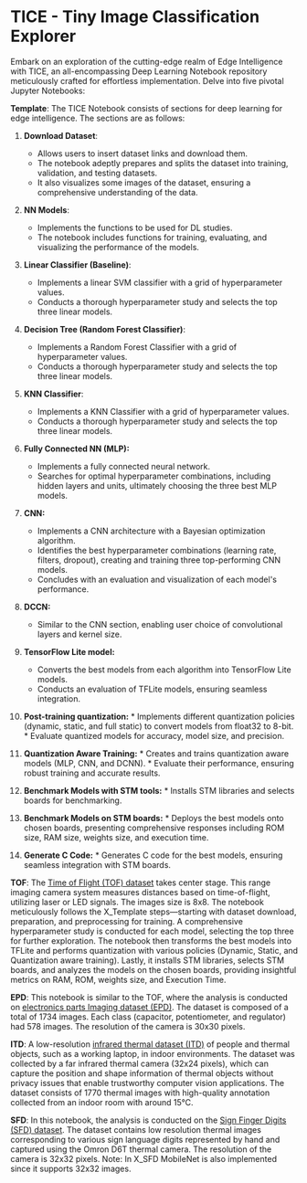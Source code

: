 # TICE - Tiny Image Classification Explorer
Embark on an exploration of the cutting-edge realm of Edge Intelligence with TICE, an all-encompassing Deep Learning Notebook repository meticulously crafted for effortless implementation. Delve into five pivotal Jupyter Notebooks:

**Template**: The TICE Notebook consists of sections for deep learning for edge intelligence. The sections are as follows:

   1. **Download Dataset**:
      * Allows users to insert dataset links and download them.
      * The notebook adeptly prepares and splits the dataset into training, validation, and testing datasets.
      * It also visualizes some images of the dataset, ensuring a comprehensive understanding of the data.
   2. **NN Models**:
      * Implements the functions to be used for DL studies.
      * The notebook includes functions for training, evaluating, and visualizing the performance of the models.

   3. **Linear Classifier (Baseline)**:
      * Implements a linear SVM classifier with a grid of hyperparameter values.
      * Conducts a thorough hyperparameter study and selects the top three linear models.

   4. **Decision Tree (Random Forest Classifier)**:
      * Implements a Random Forest Classifier with a grid of hyperparameter values.
      * Conducts a thorough hyperparameter study and selects the top three linear models.

   5. **KNN Classifier**:
      * Implements a KNN Classifier with a grid of hyperparameter values.
      * Conducts a thorough hyperparameter study and selects the top three linear models.
     
   6. **Fully Connected NN (MLP):**
      * Implements a fully connected neural network.
      * Searches for optimal hyperparameter combinations, including hidden layers and units, ultimately choosing the three best MLP models.

   7. **CNN:**
      * Implements a CNN architecture with a Bayesian optimization algorithm.
      * Identifies the best hyperparameter combinations (learning rate, filters, dropout), creating and training three top-performing CNN models.
      * Concludes with an evaluation and visualization of each model's performance.

   8. **DCCN:**
      * Similar to the CNN section, enabling user choice of convolutional layers and kernel size.

   9. **TensorFlow Lite model:**
      * Converts the best models from each algorithm into TensorFlow Lite models.
      * Conducts an evaluation of TFLite models, ensuring seamless integration.

   10. **Post-training quantization:**
      * Implements different quantization policies (dynamic, static, and full static) to convert models from float32 to 8-bit.
      * Evaluate quantized models for accuracy, model size, and precision.

   11. **Quantization Aware Training:**
      * Creates and trains quantization aware models (MLP, CNN, and DCNN).
      * Evaluate their performance, ensuring robust training and accurate results.

   12. **Benchmark Models with STM tools:**
      * Installs STM libraries and selects boards for benchmarking.

   13. **Benchmark Models on STM boards:**
      * Deploys the best models onto chosen boards, presenting comprehensive responses including ROM size, RAM size, weights size, and execution time.

   14. **Generate C Code:**
      * Generates C code for the best models, ensuring seamless integration with STM boards.
    
**TOF**: The [Time of Flight (TOF) dataset](https://www.dropbox.com/s/4txj0ob6ovy9jbr/time-of-flight.zip?dl=1) takes center stage. This range imaging camera system measures distances based on time-of-flight, utilizing laser or LED signals. The images size is 8x8. The notebook meticulously follows the X_Template steps—starting with dataset download, preparation, and preprocessing for training. A comprehensive hyperparameter study is conducted for each model, selecting the top three for further exploration. The notebook then transforms the best models into TFLite and performs quantization with various policies (Dynamic, Static, and Quantization aware training). Lastly, it installs STM libraries, selects STM boards, and analyzes the models on the chosen boards, providing insightful metrics on RAM, ROM, weights size, and Execution Time.

**EPD**: This notebook is similar to the TOF, where the analysis is conducted on [electronics parts Imaging dataset (EPD)](https://github.com/praneelchand10/Electronics-Parts-Dataset.git). The dataset is composed of a total of 1734 images. Each class (capacitor, potentiometer, and regulator) had 578 images. The resolution of the camera is 30x30 pixels.

**ITD**: A low-resolution [infrared thermal dataset (ITD)](https://zenodo.org/records/5574233/files/Infrared%20thermal%20dataset.zip) of people and thermal objects, such as a working laptop, in indoor environments. The dataset was collected by a far infrared thermal camera (32x24 pixels), which can capture the position and shape information of thermal objects without privacy issues that enable trustworthy computer vision applications. The dataset consists of 1770 thermal images with high-quality annotation collected from an indoor room with around 15°C.

**SFD**: In this notebook, the analysis is conducted on the [Sign Finger Digits (SFD) dataset](https://zenodo.org/records/6053169). The dataset contains low resolution thermal images corresponding to various sign language digits represented by hand and captured using the Omron D6T thermal camera. The resolution of the camera is 32x32 pixels.
Note: In X_SFD MobileNet is also implemented since it supports 32x32 images.